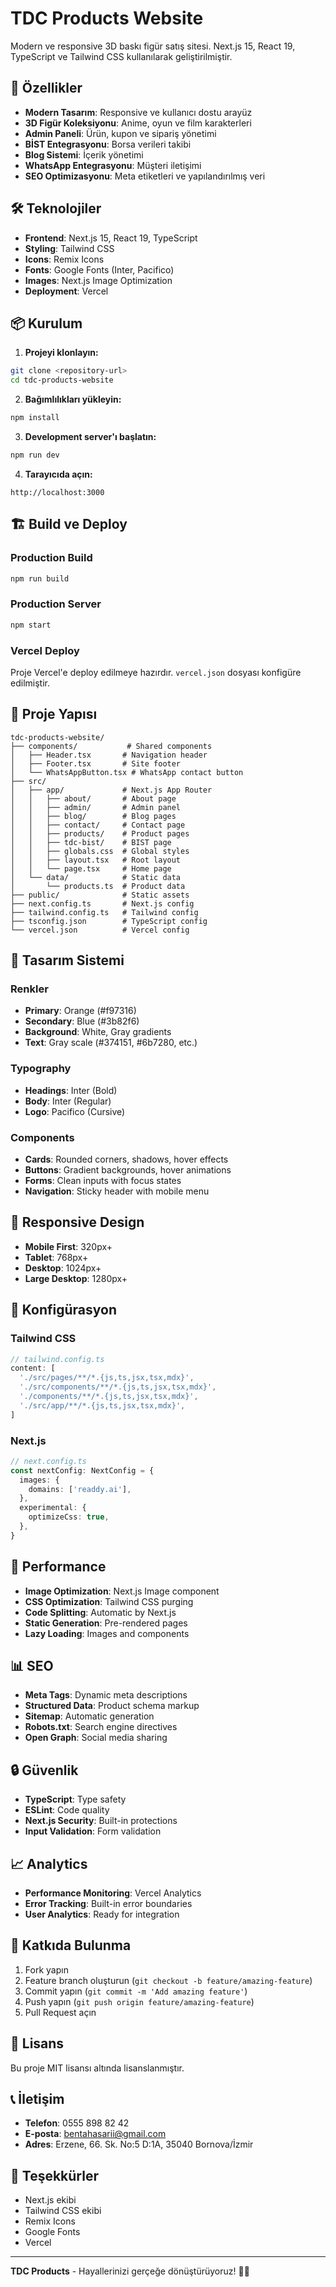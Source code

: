 # TDC Products Website

Modern ve responsive 3D baskı figür satış sitesi. Next.js 15, React 19, TypeScript ve Tailwind CSS kullanılarak geliştirilmiştir.

## 🚀 Özellikler

- **Modern Tasarım**: Responsive ve kullanıcı dostu arayüz
- **3D Figür Koleksiyonu**: Anime, oyun ve film karakterleri
- **Admin Paneli**: Ürün, kupon ve sipariş yönetimi
- **BİST Entegrasyonu**: Borsa verileri takibi
- **Blog Sistemi**: İçerik yönetimi
- **WhatsApp Entegrasyonu**: Müşteri iletişimi
- **SEO Optimizasyonu**: Meta etiketleri ve yapılandırılmış veri

## 🛠️ Teknolojiler

- **Frontend**: Next.js 15, React 19, TypeScript
- **Styling**: Tailwind CSS
- **Icons**: Remix Icons
- **Fonts**: Google Fonts (Inter, Pacifico)
- **Images**: Next.js Image Optimization
- **Deployment**: Vercel

## 📦 Kurulum

1. **Projeyi klonlayın:**
```bash
git clone <repository-url>
cd tdc-products-website
```

2. **Bağımlılıkları yükleyin:**
```bash
npm install
```

3. **Development server'ı başlatın:**
```bash
npm run dev
```

4. **Tarayıcıda açın:**
```
http://localhost:3000
```

## 🏗️ Build ve Deploy

### Production Build
```bash
npm run build
```

### Production Server
```bash
npm start
```

### Vercel Deploy
Proje Vercel'e deploy edilmeye hazırdır. `vercel.json` dosyası konfigüre edilmiştir.

## 📁 Proje Yapısı

```
tdc-products-website/
├── components/           # Shared components
│   ├── Header.tsx       # Navigation header
│   ├── Footer.tsx       # Site footer
│   └── WhatsAppButton.tsx # WhatsApp contact button
├── src/
│   ├── app/             # Next.js App Router
│   │   ├── about/       # About page
│   │   ├── admin/       # Admin panel
│   │   ├── blog/        # Blog pages
│   │   ├── contact/     # Contact page
│   │   ├── products/    # Product pages
│   │   ├── tdc-bist/    # BIST page
│   │   ├── globals.css  # Global styles
│   │   ├── layout.tsx   # Root layout
│   │   └── page.tsx     # Home page
│   └── data/            # Static data
│       └── products.ts  # Product data
├── public/              # Static assets
├── next.config.ts       # Next.js config
├── tailwind.config.ts   # Tailwind config
├── tsconfig.json        # TypeScript config
└── vercel.json          # Vercel config
```

## 🎨 Tasarım Sistemi

### Renkler
- **Primary**: Orange (#f97316)
- **Secondary**: Blue (#3b82f6)
- **Background**: White, Gray gradients
- **Text**: Gray scale (#374151, #6b7280, etc.)

### Typography
- **Headings**: Inter (Bold)
- **Body**: Inter (Regular)
- **Logo**: Pacifico (Cursive)

### Components
- **Cards**: Rounded corners, shadows, hover effects
- **Buttons**: Gradient backgrounds, hover animations
- **Forms**: Clean inputs with focus states
- **Navigation**: Sticky header with mobile menu

## 📱 Responsive Design

- **Mobile First**: 320px+
- **Tablet**: 768px+
- **Desktop**: 1024px+
- **Large Desktop**: 1280px+

## 🔧 Konfigürasyon

### Tailwind CSS
```typescript
// tailwind.config.ts
content: [
  './src/pages/**/*.{js,ts,jsx,tsx,mdx}',
  './src/components/**/*.{js,ts,jsx,tsx,mdx}',
  './components/**/*.{js,ts,jsx,tsx,mdx}',
  './src/app/**/*.{js,ts,jsx,tsx,mdx}',
]
```

### Next.js
```typescript
// next.config.ts
const nextConfig: NextConfig = {
  images: {
    domains: ['readdy.ai'],
  },
  experimental: {
    optimizeCss: true,
  },
}
```

## 🚀 Performance

- **Image Optimization**: Next.js Image component
- **CSS Optimization**: Tailwind CSS purging
- **Code Splitting**: Automatic by Next.js
- **Static Generation**: Pre-rendered pages
- **Lazy Loading**: Images and components

## 📊 SEO

- **Meta Tags**: Dynamic meta descriptions
- **Structured Data**: Product schema markup
- **Sitemap**: Automatic generation
- **Robots.txt**: Search engine directives
- **Open Graph**: Social media sharing

## 🔒 Güvenlik

- **TypeScript**: Type safety
- **ESLint**: Code quality
- **Next.js Security**: Built-in protections
- **Input Validation**: Form validation

## 📈 Analytics

- **Performance Monitoring**: Vercel Analytics
- **Error Tracking**: Built-in error boundaries
- **User Analytics**: Ready for integration

## 🤝 Katkıda Bulunma

1. Fork yapın
2. Feature branch oluşturun (`git checkout -b feature/amazing-feature`)
3. Commit yapın (`git commit -m 'Add amazing feature'`)
4. Push yapın (`git push origin feature/amazing-feature`)
5. Pull Request açın

## 📄 Lisans

Bu proje MIT lisansı altında lisanslanmıştır.

## 📞 İletişim

- **Telefon**: 0555 898 82 42
- **E-posta**: bentahasarii@gmail.com
- **Adres**: Erzene, 66. Sk. No:5 D:1A, 35040 Bornova/İzmir

## 🙏 Teşekkürler

- Next.js ekibi
- Tailwind CSS ekibi
- Remix Icons
- Google Fonts
- Vercel

---

**TDC Products** - Hayallerinizi gerçeğe dönüştürüyoruz! 🎨✨
